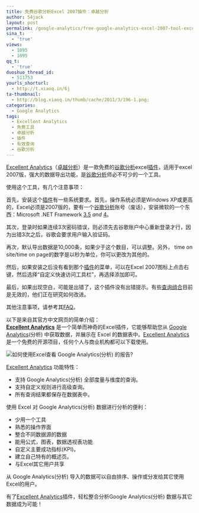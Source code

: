 ```yaml
---
title: 免费谷歌分析Excel 2007插件：卓越分析
author: 54jack
layout: post
permalink: /google-analytics/free-google-analytics-excel-2007-tool-excellent-analytics/
sina_t:
  - 'true'
views:
  - 1095
  - 1095
qq_t:
  - 'true'
duoshuo_thread_id:
  - 511753
yourls_shorturl:
  - http://t.xiaoq.in/6j
ta-thumbnail:
  - http://blog.xiaoq.in/thumb/cache/2011/3/196-1.png;
categories:
  - Google Analytics
tags:
  - Excellent Analytics
  - 免费工具
  - 卓越分析
  - 插件
  - 有效查询
  - 谷歌分析
---
```

<a title="Excellent Analytics" href="http://excellentanalytics.com/" target="_blank">Excellent Analytics</a>（<a title="卓越分析" href="http://excellentanalytics.com/google-analytics-simplifiedchinese.html" target="_blank">卓越分析</a>）是一款免费的<span class='wp_keywordlink'><a href="http://blog.xiaoq.in/google-analytics/" title="谷歌分析" target="_blank">谷歌分析</a></span>excel<span class='wp_keywordlink_affiliate'><a href="http://blog.xiaoq.in/tag/%e6%8f%92%e4%bb%b6/" title="查看插件中的全部文章" target="_blank">插件</a></span>，适用于excel 2007版，强大的数据导出功能，是<span class='wp_keywordlink_affiliate'><a href="http://blog.xiaoq.in/tag/%e8%b0%b7%e6%ad%8c%e5%88%86%e6%9e%90/" title="查看谷歌分析中的全部文章" target="_blank">谷歌分析</a></span>师必不可少的一个工具。

使用这个工具，有几个注意事项：

首先，安装这个<span class='wp_keywordlink_affiliate'><a href="http://blog.xiaoq.in/tag/%e6%8f%92%e4%bb%b6/" title="查看插件中的全部文章" target="_blank">插件</a></span>有一些系统要求。首先，操作系统必须是Windows XP或更高的，Excel必须是2007版的，要有一个<span class='wp_keywordlink_affiliate'><a href="http://blog.xiaoq.in/tag/%e8%b0%b7%e6%ad%8c%e5%88%86%e6%9e%90/" title="查看谷歌分析中的全部文章" target="_blank">谷歌分析</a></span>账号（废话），安装微软的一个东西：Microsoft .NET Framework <a onclick="javascript:pageTracker._trackPageview('/outgoing/www.microsoft.com/downloads/details.aspx?FamilyId=333325fd-ae52-4e35-b531-508d977d32a6&displaylang=en');" href="http://www.microsoft.com/downloads/details.aspx?FamilyId=333325fd-ae52-4e35-b531-508d977d32a6&displaylang=en" target="_blank">3.5</a> *and* <a onclick="javascript:pageTracker._trackPageview('/outgoing/www.microsoft.com/downloads/details.aspx?FamilyID=9cfb2d51-5ff4-4491-b0e5-b386f32c0992&displaylang=en');" href="http://www.microsoft.com/downloads/details.aspx?FamilyID=9cfb2d51-5ff4-4491-b0e5-b386f32c0992&displaylang=en">4</a>。

其次，登录时如果连续3次密码错误，则必须先去谷歌账户中心重新登录才行，因为出错3次之后，谷歌会要求用户输入验证码。

再次，默认导出数据是10,000条，如果少于这个数目，可以调整。另外， time on site/time on page的数字是以秒为单位，你可以更改为其他的。

然后，如果安装之后没有看到那个<span class='wp_keywordlink_affiliate'><a href="http://blog.xiaoq.in/tag/%e6%8f%92%e4%bb%b6/" title="查看插件中的全部文章" target="_blank">插件</a></span>的菜单，可以在Excel 2007图标上点击右键，然后选择“自定义快速访问工具栏”，再选择添加即可。

最后，如果出现空白，可能是出错了，这个插件没有出错提示。有些<a title="有效查询组合" href="http://code.google.com/intl/zh-CN/apis/analytics/docs/gdata/gdataReferenceValidCombos.html" target="_blank">查询组合</a>目前是无效的，他们正在研究如何改进。

其他注意事项，请参考其<a title="FAQ" href="http://excellentanalytics.com/faq/" target="_blank">FAQ</a>。

以下是来自其官方中文网页的简单介绍：  
**[Excellent Analytics][1]** 是一个简单而神奇的Excel插件，它能够帮助您从 <span class='wp_keywordlink'><a href="http://blog.xiaoq.in/google-analytics/" title="Google Analytics" target="_blank">Google Analytics</a></span>(分析) 中获取数据，并展示在 Excel 的数据表中。<span class='wp_keywordlink_affiliate'><a href="http://blog.xiaoq.in/tag/excellent-analytics/" title="查看Excellent Analytics中的全部文章" target="_blank">Excellent Analytics</a></span> 是一个免费的开源项目，任何个人与商业机构都可以下载使用。

![如何使用Excel查看 Google Analytics(分析) 的报告?][2]

<span class='wp_keywordlink_affiliate'><a href="http://blog.xiaoq.in/tag/excellent-analytics/" title="查看Excellent Analytics中的全部文章" target="_blank">Excellent Analytics</a></span> 功能特性：

*   支持 Google Analytics(分析) 全部度量与维度的查询。
*   支持自定义规则进行高级查询。
*   所有查询结果都保存在数据表中。

使用 Excel 对 Google Analytics(分析) 数据进行分析的便利：

*   少用一个工具
*   熟悉的操作界面
*   整合不同数据源的数据
*   能用公式，图表，数据透视表功能
*   自定义主要成功指标(KPI)。
*   建立自己特有的概述页。
*   与Excel其它用户共享

从 Google Analytics(分析) 导入的数据可以自由排序、操作或分发给其它使用Excel的用户。

有了[Excellent Analytics][1]插件，轻松整合分析Google Analytics(分析) 数据与其它数据成为可能！

<!-- var pageTracker = _gat._getTracker("UA-6740768-4"); pageTracker._initData(); pageTracker._trackPageview(); // -->

 [1]: http://excellentanalytics.com/
 [2]: http://excellentanalytics.com/wp-content/uploads/2009/06/google-analytics-excel.png "如何使用Excel查看 Google Analytics(分析) 的报告?"